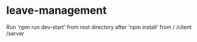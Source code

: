 # leave-management

Run 'npm run dev-start' from root directory after 'npm install' from / /client /server

